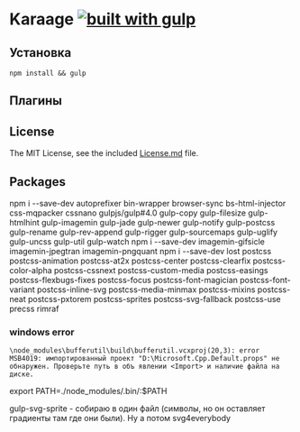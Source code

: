 # Karaage [![built with gulp](https://img.shields.io/badge/build%20with-gulp.js-red.svg)](http://gulpjs.com)


## Установка

```
npm install && gulp
```

## Плагины


## License

The MIT License, see the included [License.md](License.md) file.

## Packages

npm i --save-dev autoprefixer bin-wrapper browser-sync bs-html-injector css-mqpacker cssnano gulpjs/gulp#4.0 gulp-copy gulp-filesize gulp-htmlhint gulp-imagemin gulp-jade gulp-newer gulp-notify gulp-postcss gulp-rename gulp-rev-append gulp-rigger gulp-sourcemaps gulp-uglify gulp-uncss gulp-util gulp-watch
npm i --save-dev imagemin-gifsicle imagemin-jpegtran imagemin-pngquant
npm i --save-dev lost postcss postcss-animation postcss-at2x postcss-center postcss-clearfix postcss-color-alpha postcss-cssnext postcss-custom-media postcss-easings postcss-flexbugs-fixes postcss-focus postcss-font-magician postcss-font-variant postcss-inline-svg postcss-media-minmax postcss-mixins postcss-neat postcss-pxtorem postcss-sprites postcss-svg-fallback postcss-use precss rimraf

### windows error

	\node_modules\bufferutil\build\bufferutil.vcxproj(20,3): error
	MSB4019: импортированный проект "D:\Microsoft.Cpp.Default.props" не обнаружен. Проверьте путь в объ явлении <Import> и наличие файла на диске.



export PATH=./node_modules/.bin/:$PATH


gulp-svg-sprite -  собираю в один файл (символы, но он оставляет градиенты там где они были). Ну а потом svg4everybody
